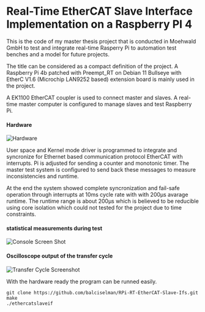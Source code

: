 # Real-Time EtherCAT Slave Interface Implementation on a Raspberry PI 4

This is the code of my master thesis project that is conducted in Moehwald GmbH to test and integrate real-time Rasperry Pi to automation test benches and a model for future projects.

The title can be considered as a compact definition of the project. A Raspberry Pi 4b patched with Preempt_RT on Debian 11 Bullseye with EtherC V1.6 (Microchip LAN9252 based) extension board is mainly used in the project. 

A EK1100 EtherCAT coupler is used to connect master and slaves. A real-time master computer is configured to manage slaves and test Raspberry Pi. 

#### Hardware
![Hardware](https://user-images.githubusercontent.com/16516613/211666114-8907fa91-ed8c-4970-8e8d-834a58f9484b.jpg)


User space and Kernel mode driver is programmed to integrate and syncronize for Ethernet based communication protocol EtherCAT with interrupts. Pi is adjusted for sending a counter and monotonic timer. The master test system is configured to send back these messages to measure inconsistencies and runtime.

At the end the system showed complete syncronization and fail-safe operation through interrupts at 10ms cycle rate with with 200µs avarage runtime. The runtime range is about 200µs which is believed to be reducible using core isolation which could not tested for the project due to time constraints.

#### statistical measurements during test

![Console Screen Shot](https://user-images.githubusercontent.com/16516613/211666531-6bcd6fda-d3a8-41ea-948f-3b410ed4f2fc.png)

#### Oscilloscope output of the transfer cycle

![Transfer Cycle Screenshot](https://user-images.githubusercontent.com/16516613/211666679-4362ea6c-1023-42be-8659-698f93a4daf0.png)


With the hardware ready the program can be runned easily.
```
git clone https://github.com/balciselman/RPi-RT-EtherCAT-Slave-Ifs.git
make
./ethercatslaveif
```



